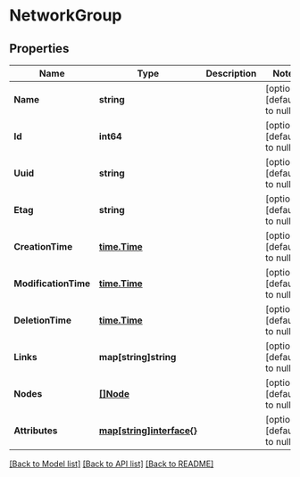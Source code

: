 # NetworkGroup

## Properties
Name | Type | Description | Notes
------------ | ------------- | ------------- | -------------
**Name** | **string** |  | [optional] [default to null]
**Id** | **int64** |  | [optional] [default to null]
**Uuid** | **string** |  | [optional] [default to null]
**Etag** | **string** |  | [optional] [default to null]
**CreationTime** | [**time.Time**](time.Time.md) |  | [optional] [default to null]
**ModificationTime** | [**time.Time**](time.Time.md) |  | [optional] [default to null]
**DeletionTime** | [**time.Time**](time.Time.md) |  | [optional] [default to null]
**Links** | **map[string]string** |  | [optional] [default to null]
**Nodes** | [**[]Node**](Node.md) |  | [optional] [default to null]
**Attributes** | [**map[string]interface{}**](interface{}.md) |  | [optional] [default to null]

[[Back to Model list]](../README.md#documentation-for-models) [[Back to API list]](../README.md#documentation-for-api-endpoints) [[Back to README]](../README.md)

